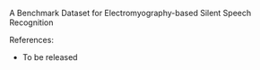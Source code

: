 A Benchmark Dataset for Electromyography-based Silent Speech Recognition 

References:

- To be released